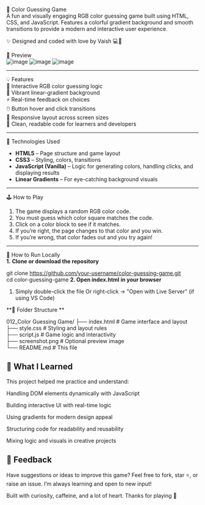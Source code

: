🎨 Color Guessing Game  
A fun and visually engaging RGB color guessing game built using HTML, CSS, and JavaScript. Features a colorful gradient background and smooth transitions to provide a modern and interactive user experience.

✨ Designed and coded with love by Vaish 💻🧠

📸 Preview  
![image](https://github.com/user-attachments/assets/0f254805-0aac-4a74-a023-150d5d22f453)
![image](https://github.com/user-attachments/assets/d1d82d22-4cdf-4a2e-b066-9ab8990fcf1f)
![image](https://github.com/user-attachments/assets/e141a903-2673-4da0-aa4d-7c6a939dcbf7)



---

💡 Features  
🎯 Interactive RGB color guessing logic  
🎨 Vibrant linear-gradient background  
⚡ Real-time feedback on choices  
🖱️ Button hover and click transitions  
📱 Responsive layout across screen sizes  
🧼 Clean, readable code for learners and developers  

---

🚀 Technologies Used  
- **HTML5** – Page structure and game layout  
- **CSS3** – Styling, colors, transitions  
- **JavaScript (Vanilla)** – Logic for generating colors, handling clicks, and displaying results  
- **Linear Gradients** – For eye-catching background visuals  

---

🕹️ How to Play  
1. The game displays a random RGB color code.  
2. You must guess which color square matches the code.  
3. Click on a color block to see if it matches.  
4. If you’re right, the page changes to that color and you win.  
5. If you’re wrong, that color fades out and you try again!

---

🔧 How to Run Locally  
**1.** **Clone or download the repository**  

git clone https://github.com/your-username/color-guessing-game.git  
cd color-guessing-game
**2. Open index.html in your browser**

1. Simply double-click the file Or right-click → "Open with Live Server" (if using VS Code)

**📂 Folder Structure
**

012_Color Guessing Game/
├── index.html        # Game interface and layout  
├── style.css         # Styling and layout rules  
├── script.js         # Game logic and interactivity  
├── screenshot.png    # Optional preview image  
└── README.md         # This file  

🧠 What I Learned
---
This project helped me practice and understand:

Handling DOM elements dynamically with JavaScript

Building interactive UI with real-time logic

Using gradients for modern design appeal

Structuring code for readability and reusability

Mixing logic and visuals in creative projects

💬 Feedback
---
Have suggestions or ideas to improve this game?
Feel free to fork, star ⭐, or raise an issue. I’m always learning and open to new input!

Built with curiosity, caffeine, and a lot of heart.
Thanks for playing 💖


